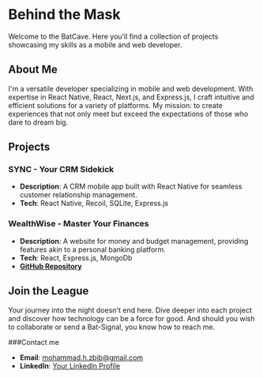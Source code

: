 # Behind the Mask


Welcome to the BatCave. Here you'll find a collection of projects showcasing my skills as a mobile and web developer.

## About Me
 
I'm a versatile developer specializing in mobile and web development. With expertise in React Native, React, Next.js, and Express.js, I craft intuitive and efficient solutions for a variety of platforms. My mission: to create experiences that not only meet but exceed the expectations of those who dare to dream big.

## Projects

### SYNC - Your CRM Sidekick

- **Description**: A CRM mobile app built with React Native for seamless customer relationship management.
- **Tech**: React Native, Recoil, SQLite, Express.js

 
### WealthWise - Master Your Finances

- **Description**: A website for money and budget management, providing features akin to a personal banking platform.
- **Tech**: React, Express.js, MongoDb
- **[GitHub Repository](https://github.com/mhmd-zbib/wealthwise-frontend)**

## Join the League
Your journey into the night doesn't end here. Dive deeper into each project and discover how technology can be a force for good. And should you wish to collaborate or send a Bat-Signal, you know how to reach me.

###Contact me
- **Email**: mohammad.h.zbib@gmail.com
- **LinkedIn**: [Your LinkedIn Profile](link)

 
 
